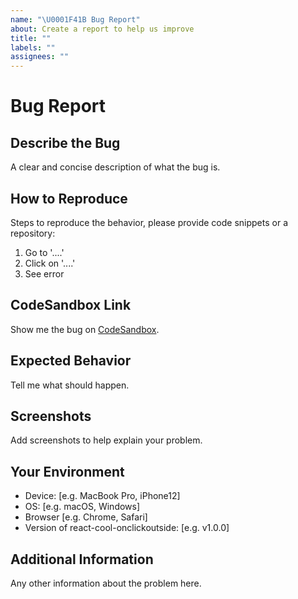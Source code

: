 ```yaml
---
name: "\U0001F41B Bug Report"
about: Create a report to help us improve
title: ""
labels: ""
assignees: ""
---
```


# Bug Report

## Describe the Bug

A clear and concise description of what the bug is.

## How to Reproduce

Steps to reproduce the behavior, please provide code snippets or a repository:

1. Go to '....'
2. Click on '....'
3. See error

## CodeSandbox Link

Show me the bug on [CodeSandbox](https://codesandbox.io).

## Expected Behavior

Tell me what should happen.

## Screenshots

Add screenshots to help explain your problem.

## Your Environment

- Device: [e.g. MacBook Pro, iPhone12]
- OS: [e.g. macOS, Windows]
- Browser [e.g. Chrome, Safari]
- Version of react-cool-onclickoutside: [e.g. v1.0.0]

## Additional Information

Any other information about the problem here.

